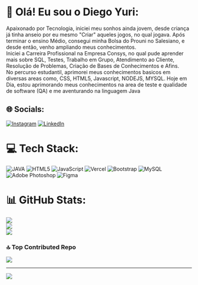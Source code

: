 # 💫 Olá! Eu sou o Diego Yuri:
Apaixonado por Tecnologia, iniciei meu sonhos ainda jovem, desde criança já tinha anseio por eu mesmo "Criar" aqueles jogos, no qual jogava. Após terminar o ensino Médio, consegui minha Bolsa do Prouni no Salesiano, e desde então, venho ampliando meus conhecimentos.<br>Iniciei a Carreira Profissional na Empresa Consys, no qual pude aprender mais sobre SQL, Testes, Trabalho em Grupo, Atendimento ao Cliente, Resolução de Problemas, Criação de Bases de Conhecimentos e Afins.<br>No percurso estudantil, aprimorei meus conhecimentos basicos em diversas areas como, CSS, HTML5, Javascript, NODEJS, MYSQL. Hoje em Dia, estou aprimorando meus conhecimentos na area de teste e qualidade de software (QA) e me aventurando na linguagem Java


## 🌐 Socials:
[![Instagram](https://img.shields.io/badge/Instagram-%23E4405F.svg?logo=Instagram&logoColor=white)](https://instagram.com/https://www.instagram.com/yuriilost/) [![LinkedIn](https://img.shields.io/badge/LinkedIn-%230077B5.svg?logo=linkedin&logoColor=white)](https://linkedin.com/in/https://www.linkedin.com/in/diegoyuri/) 


# 💻 Tech Stack:
![JAVA](https://img.shields.io/badge/Java-ED8B00?style=for-the-badge&logo=openjdk&logoColor=white)
![HTML5](https://img.shields.io/badge/html5-%23E34F26.svg?style=for-the-badge&logo=html5&logoColor=white) ![JavaScript](https://img.shields.io/badge/javascript-%23323330.svg?style=for-the-badge&logo=javascript&logoColor=%23F7DF1E) ![Vercel](https://img.shields.io/badge/vercel-%23000000.svg?style=for-the-badge&logo=vercel&logoColor=white) ![Bootstrap](https://img.shields.io/badge/bootstrap-%23563D7C.svg?style=for-the-badge&logo=bootstrap&logoColor=white) ![MySQL](https://img.shields.io/badge/mysql-%2300f.svg?style=for-the-badge&logo=mysql&logoColor=white) ![Adobe Photoshop](https://img.shields.io/badge/adobephotoshop-%2331A8FF.svg?style=for-the-badge&logo=adobephotoshop&logoColor=white) 	![Figma](https://img.shields.io/badge/figma-%23F24E1E.svg?style=for-the-badge&logo=figma&logoColor=white)
# 📊 GitHub Stats:
![](https://github-readme-stats.vercel.app/api?username=Yuridiegotech&theme=dark&hide_border=false&include_all_commits=true&count_private=true)<br/>
![](https://github-readme-streak-stats.herokuapp.com/?user=Yuridiegotech&theme=dark&hide_border=false)<br/>
![](https://github-readme-stats.vercel.app/api/top-langs/?username=Yuridiegotech&theme=dark&hide_border=false&include_all_commits=true&count_private=true&layout=compact)

### 🔝 Top Contributed Repo
![](https://github-contributor-stats.vercel.app/api?username=Yuridiegotech&limit=5&theme=monokai&combine_all_yearly_contributions=true)

---
[![](https://visitcount.itsvg.in/api?id=Yuridiegotech&icon=2&color=11)](https://visitcount.itsvg.in)

<!-- Proudly created with GPRM ( https://gprm.itsvg.in ) -->
